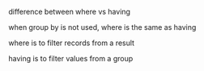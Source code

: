 difference between where vs having

when group by is not used, where is the same as having

where is to filter records from a result

having is to filter values from a group
